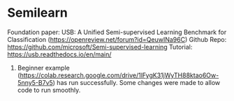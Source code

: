 # Semilearn

Foundation paper: USB: A Unified Semi-supervised Learning Benchmark for Classification (https://openreview.net/forum?id=QeuwINa96C)
Github Repo: https://github.com/microsoft/Semi-supervised-learning
Tutorial: https://usb.readthedocs.io/en/main/

1. Beginner example (https://colab.research.google.com/drive/1lFygK31jWyTH88ktao6Ow-5nny5-B7v5) has run successfully. Some changes were made to allow code to run smoothly.
